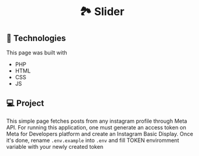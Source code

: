 <h1 align="center"><b>🏞️ Slider</b></h1>

## 🚀 Technologies

This page was built with

- PHP
- HTML
- CSS
- JS

## 💻 Project

This simple page fetches posts from any instagram profile through Meta API. For running this application, one must generate an access token on Meta for Developers platform and create an Instagram Basic Display. Once it's done, rename `.env.example` into `.env` and fill TOKEN enviromment variable with your newly created token

